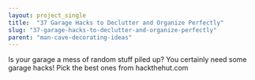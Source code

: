 ```yaml
---
layout: project_single
title:  "37 Garage Hacks to Declutter and Organize Perfectly"
slug: "37-garage-hacks-to-declutter-and-organize-perfectly"
parent: "man-cave-decorating-ideas"
---
```

Is your garage a mess of random stuff piled up? You certainly need some garage hacks! Pick the best ones from hackthehut.com